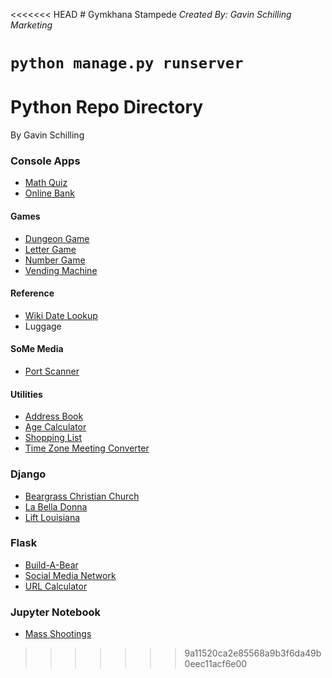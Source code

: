 <<<<<<< HEAD
﻿# Gymkhana Stampede_Created By: Gavin Schilling Marketing_`python manage.py runserver`
=======
# Python Repo Directory
By Gavin Schilling

### Console Apps
+ [Math Quiz](https://github.com/schillgc/Python/tree/master/Console%20Apps/Math%20Quiz)
+ [Online Bank](https://github.com/schillgc/Python/tree/master/Console%20Apps/Online%20Bank)

#### Games
+ [Dungeon Game](https://github.com/schillgc/Python/tree/master/Console%20Apps/Games/Dungeon%20Game)
+ [Letter Game](https://github.com/schillgc/Python/tree/master/Console%20Apps/Games/Letter%20Game)
+ [Number Game](https://github.com/schillgc/Python/tree/master/Console%20Apps/Games/Number%20Game)
+ [Vending Machine](https://github.com/schillgc/Python/tree/master/Console%20Apps/Games/Vending%20Machine)

#### Reference
+ [Wiki Date Lookup](https://github.com/schillgc/Python/tree/master/Console%20Apps/Reference/Wiki%20Date%20Lookup)
+ Luggage

#### SoMe Media
+ [Port Scanner](https://github.com/schillgc/Python/tree/master/Console%20Apps/SoMe%20Media)

#### Utilities
+ [Address Book](https://github.com/schillgc/Python/tree/master/Console%20Apps/Utilities/Address%20Book)
+ [Age Calculator](https://github.com/schillgc/Python/tree/master/Console%20Apps/Utilities/Age%20Calculator)
+ [Shopping List](https://github.com/schillgc/Python/tree/master/Console%20Apps/Utilities/Shopping%20List)
+ [Time Zone Meeting Converter](https://github.com/schillgc/Python/tree/master/Console%20Apps/Utilities/Time%20Zone%20Meeting%20Converter)

### Django
+ [Beargrass Christian Church](https://github.com/schillgc/Python/tree/master/Django/Beargrass_Christian_Church)
+ [La Bella Donna](https://github.com/schillgc/Python/tree/master/Django/La_Bella_Donna)
+ [Lift Louisiana](https://github.com/schillgc/Python/tree/master/Django/Lift%20Louisiana)

### Flask
+ [Build-A-Bear](https://github.com/schillgc/Python/tree/master/Flask/Build-A-Bear)
+ [Social Media Network](https://github.com/schillgc/Python/tree/master/Flask/Social%20Media%20Network)
+ [URL Calculator](https://github.com/schillgc/Python/tree/master/Flask/URL%20Calculator)

### Jupyter Notebook
+ [Mass Shootings](https://github.com/schillgc/Python/tree/master/Jupyter%20Notebook/Mass%20Shootings)
>>>>>>> 9a11520ca2e85568a9b3f6da49b0eec11acf6e00
